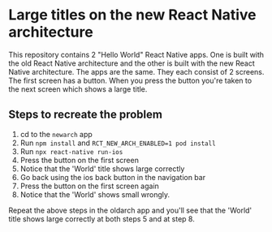 # Large titles on the new React Native architecture
This repository contains 2 "Hello World" React Native apps. One is built with the old React Native architecture and the other is built with the new React Native architecture. The apps are the same. They each consist of 2 screens. The first screen has a button. When you press the button you're taken to the next screen which shows a large title.

## Steps to recreate the problem
1. cd to the `newarch` app
2. Run `npm install` and `RCT_NEW_ARCH_ENABLED=1 pod install`
3. Run `npx react-native run-ios`
4. Press the button on the first screen
5. Notice that the 'World' title shows large correctly
6. Go back using the ios back button in the navigation bar
7. Press the button on the first screen again
8. Notice that the 'World' shows small wrongly.

Repeat the above steps in the oldarch app and you'll see that the 'World' title shows large correctly at both steps 5 and at step 8.
